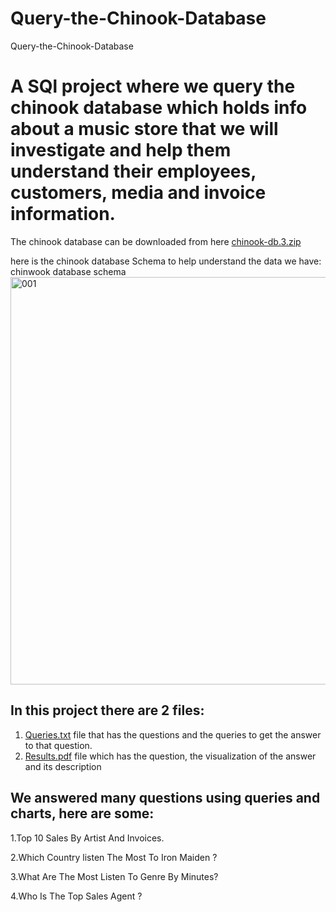 # Query-the-Chinook-Database
Query-the-Chinook-Database
# A SQl project where we query the chinook database which holds info about a music store that we will investigate and help them understand their employees, customers, media and invoice information.
The chinook database can be downloaded from here [chinook-db.3.zip](https://github.com/AhmedSAAhmed/Query-the-Chinook-Database/files/9795710/chinook-db.3.zip)


here is the chinook database Schema to help understand the data we have:
chinwook database schema<img width="652" alt="001" src="https://user-images.githubusercontent.com/91282437/196058173-b3fc20c8-5ff1-4fda-9776-56cbbcb1fc5b.png">
## In this project there are 2 files:
1. [Queries.txt](https://github.com/AhmedSAAhmed/Query-the-Chinook-Database/blob/main/SQL%20Project%20Submission.txt) file that has the questions and the queries to get the answer to that question.
2. [Results.pdf](https://github.com/AhmedSAAhmed/Query-the-Chinook-Database/blob/main/SQL%20Project%20Submission%20Presentation.pdf) file which has the question, the visualization of the answer and its description

## We answered many questions using queries and charts, here are some:
1.Top 10 Sales By Artist And Invoices.

2.Which Country listen The Most To Iron Maiden ?

3.What Are The Most Listen To Genre By Minutes?

4.Who Is The Top Sales Agent ?
